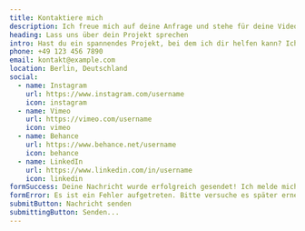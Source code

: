 ```yaml
---
title: Kontaktiere mich
description: Ich freue mich auf deine Anfrage und stehe für deine Videoproduktions- und Motion Design-Projekte zur Verfügung.
heading: Lass uns über dein Projekt sprechen
intro: Hast du ein spannendes Projekt, bei dem ich dir helfen kann? Ich freue mich auf deine Nachricht und antworte schnellstmöglich.
phone: +49 123 456 7890
email: kontakt@example.com
location: Berlin, Deutschland
social:
  - name: Instagram
    url: https://www.instagram.com/username
    icon: instagram
  - name: Vimeo
    url: https://vimeo.com/username
    icon: vimeo
  - name: Behance
    url: https://www.behance.net/username
    icon: behance
  - name: LinkedIn
    url: https://www.linkedin.com/in/username
    icon: linkedin
formSuccess: Deine Nachricht wurde erfolgreich gesendet! Ich melde mich in Kürze bei dir.
formError: Es ist ein Fehler aufgetreten. Bitte versuche es später erneut.
submitButton: Nachricht senden
submittingButton: Senden...
---
```

